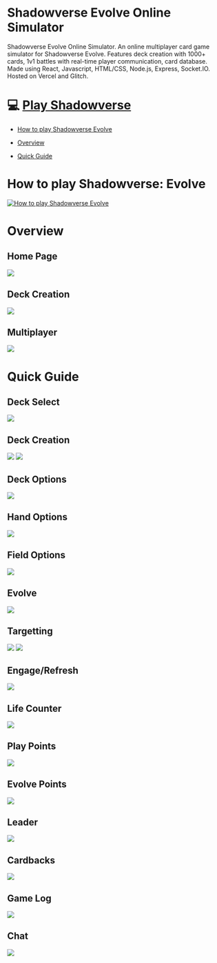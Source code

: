 # Shadowverse Evolve Online Simulator

Shadowverse Evolve Online Simulator. An online multiplayer card game simulator for Shadowverse Evolve. Features deck creation with 1000+ cards, 1v1 battles with real-time player communication, card database. Made using React, Javascript, HTML/CSS, Node.js, Express, Socket.IO. Hosted on Vercel and Glitch.

# 💻 [Play Shadowverse](https://sveclient.xyz/)

- [How to play Shadowverse Evolve](https://github.com/anthonychian/shadowverse-client#how-to-play)

- [Overview](https://github.com/anthonychian/shadowverse-client#overview)

- [Quick Guide](https://github.com/anthonychian/shadowverse-client#quick-guide)

# How to play Shadowverse: Evolve

[![How to play Shadowverse Evolve](https://img.youtube.com/vi/7MdrwXRrcgw/0.jpg)](https://www.youtube.com/watch?v=7MdrwXRrcgw)

# Overview

## Home Page

![](https://github.com/anthonychian/shadowverse-client/blob/main/public/git_images/shadowverse1.JPG)

## Deck Creation

![](https://github.com/anthonychian/shadowverse-client/blob/main/public/git_images/shadowverse2.JPG)

## Multiplayer

![](https://github.com/anthonychian/shadowverse-client/blob/main/public/git_images/shadowverse3.JPG)

# Quick Guide

## Deck Select

![](https://github.com/anthonychian/shadowverse-client/blob/main/public/git_images/deck_select.gif)

## Deck Creation

![](https://github.com/anthonychian/shadowverse-client/blob/main/public/git_images/deck_creation1.gif)
![](https://github.com/anthonychian/shadowverse-client/blob/main/public/git_images/deck_creation2.gif)

## Deck Options

![](https://github.com/anthonychian/shadowverse-client/blob/main/public/git_images/deck_options.gif)

## Hand Options

![](https://github.com/anthonychian/shadowverse-client/blob/main/public/git_images/hand_options.gif)

## Field Options

![](https://github.com/anthonychian/shadowverse-client/blob/main/public/git_images/field_options.gif)

## Evolve

![](https://github.com/anthonychian/shadowverse-client/blob/main/public/git_images/evolve.gif)

## Targetting

![](https://github.com/anthonychian/shadowverse-client/blob/main/public/git_images/hand_select.gif)
![](https://github.com/anthonychian/shadowverse-client/blob/main/public/git_images/field_select.gif)

## Engage/Refresh

![](https://github.com/anthonychian/shadowverse-client/blob/main/public/git_images/engage.gif)

## Life Counter

![](https://github.com/anthonychian/shadowverse-client/blob/main/public/git_images/life_counter.gif)

## Play Points

![](https://github.com/anthonychian/shadowverse-client/blob/main/public/git_images/play_points.gif)

## Evolve Points

![](https://github.com/anthonychian/shadowverse-client/blob/main/public/git_images/evolve_points.gif)

## Leader

![](https://github.com/anthonychian/shadowverse-client/blob/main/public/git_images/leader.gif)

## Cardbacks

![](https://github.com/anthonychian/shadowverse-client/blob/main/public/git_images/cardbacks.gif)

## Game Log

![](https://github.com/anthonychian/shadowverse-client/blob/main/public/git_images/game_log.gif)

## Chat

![](https://github.com/anthonychian/shadowverse-client/blob/main/public/git_images/chat.gif)

